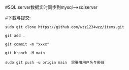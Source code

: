 #SQL server数据实时同步到mysql-->sqlserver


#下载与提交:

```
sudo git clone https://github.com/wzz1234wzz/items.git 

git add . 

git commit -m "xxxx" 

git branch -M main  

sudo git push -u origin main  需要填用户名与密码
```
